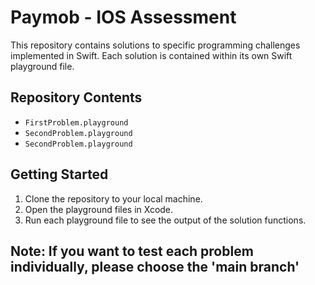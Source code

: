 # Paymob - IOS Assessment

This repository contains solutions to specific programming challenges implemented in Swift. Each solution is contained within its own Swift playground file.

## Repository Contents

- `FirstProblem.playground`
- `SecondProblem.playground`
- `SecondProblem.playground`

## Getting Started

1. Clone the repository to your local machine.
2. Open the playground files in Xcode.
3. Run each playground file to see the output of the solution functions.

## Note: If you want to test each problem individually, please choose the 'main branch'
